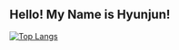 ## Hello! My Name is Hyunjun!
[![Top Langs](https://github-readme-stats.vercel.app/api/top-langs/?username=hyunjun1210)](https://github.com/anuraghazra/github-readme-stats)
<!--
**hyunjun1210/hyunjun1210** is a ✨ _special_ ✨ repository because its `README.md` (this file) appears on your GitHub profile.

Here are some ideas to get you started:

- 🔭 I’m currently working on ...
- 🌱 I’m currently learning ...
- 👯 I’m looking to collaborate on ...
- 🤔 I’m looking for help with ...
- 💬 Ask me about ...
- 📫 How to reach me: ...
- 😄 Pronouns: ...
- ⚡ Fun fact: ...
-->
